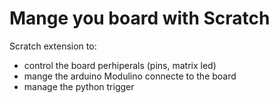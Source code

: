 # Mange you board with Scratch

Scratch extension to:
- control the board perhiperals (pins, matrix led)
- mange the arduino Modulino connecte to the board
- manage the python trigger